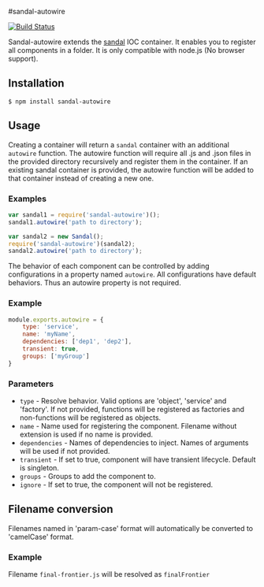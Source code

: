 #sandal-autowire

[![Build Status](https://travis-ci.org/marcusberner/sandal-autowire.png?branch=master)](https://travis-ci.org/marcusberner/sandal-autowire)


Sandal-autowire extends the [sandal](https://github.com/marcusberner/sandal) IOC container. It enables you to register all components in a folder. It is only compatible with node.js (No browser support).

## Installation

    $ npm install sandal-autowire

## Usage

Creating a container will return a `sandal` container with an additional `autowire` function.
The autowire function will require all .js and .json files in the provided directory recursively and register them in the container. If an existing sandal container is provided, the autowire function will be added to that container instead of creating a new one.

### Examples
```js
var sandal1 = require('sandal-autowire')();
sandal1.autowire('path to directory');

var sandal2 = new Sandal();
require('sandal-autowire')(sandal2);
sandal2.autowire('path to directory');
```

The behavior of each component can be controlled by adding configurations in a property named `autowire`. All configurations have default behaviors. Thus an autowire property is not required.

### Example
```js
module.exports.autowire = {
    type: 'service',
    name: 'myName',
    dependencies: ['dep1', 'dep2'],
    transient: true,
    groups: ['myGroup']
}
```

### Parameters
 * `type` - Resolve behavior. Valid options are 'object', 'service' and 'factory'. If not provided, functions will be registered as factories and non-functions will be registered as objects.
 * `name` - Name used for registering the component. Filename without extension is used if no name is provided. 
 * `dependencies` - Names of dependencies to inject. Names of arguments will be used if not provided.
 * `transient` - If set to true, component will have transient lifecycle. Default is singleton.
 * `groups` - Groups to add the component to.
 * `ignore` - If set to true, the component will not be registered.

## Filename conversion

Filenames named in 'param-case' format will automatically be converted to 'camelCase' format.

### Example

Filename ```final-frontier.js``` will be resolved as ```finalFrontier```
